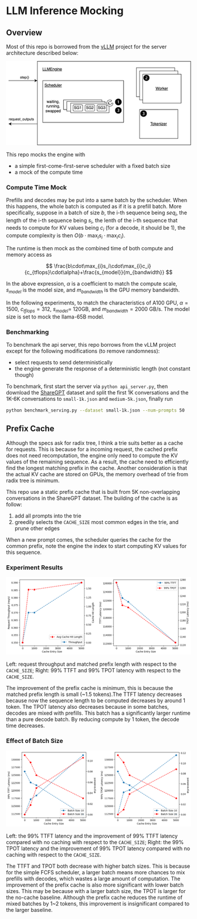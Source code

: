 # LLM Inference Mocking

## Overview

Most of this repo is borrowed from the [vLLM](https://github.com/vllm-project/vllm) project for the server architecture described below:

![image](./assets/vllm-arch.png)

This repo mocks the engine with

- a simple first-come-first-serve scheduler with a fixed batch size
- a mock of the compute time

### Compute Time Mock

Prefills and decodes may be put into a same batch by the scheduler. When this happens, the whole batch is computed as if it is a prefill batch. More specifically, suppose in a batch of size $b$, the i-th sequence being $seq_i$, the length of the i-th sequence being $s_i$, the lenth of the i-th sequence that needs to compute for KV values being $c_i$ (for a decode, it should be 1), the compute complexity is then $O(b\cdot\max_{i}s_i\cdot\max_{i}c_i)$.

The runtime is then mock as the combined time of both compute and memory access as

$$
\frac{b\cdot\max_{i}s_i\cdot\max_{i}c_i}{c_{tflops}\cdot\alpha}+\frac{s_{model}}{m_{bandwidth}}
$$

In the above expression, $\alpha$ is a coefficient to match the compute scale, $s_{model}$ is the model size, and $m_{bandwidth}$ is the GPU memory bandwidth.

In the following experiments, to match the characteristics of A100 GPU, $\alpha=1500$, $c_{tflops}=312$, $s_{model}=$ 120GB, and $m_{bandwidth}=2000$ GB/s. The model size is set to mock the llama-65B model.

### Benchmarking

To benchmark the api server, this repo borrows from the vLLM project except for the following modifications (to remove randomness):

- select requests to send deterministically
- the engine generate the response of a deterministic length (not constant though)

To benchmark, first start the server via `python api_server.py`, then download the [ShareGPT](https://huggingface.co/datasets/anon8231489123/ShareGPT_Vicuna_unfiltered/resolve/main/ShareGPT_V3_unfiltered_cleaned_split.json) dataset and split the first 1K conversations and the 1K-6K conversations to `small-1k.json` and `medium-5k.json`, finally run

```bash
python benchmark_serving.py --dataset small-1k.json --num-prompts 50
```

## Prefix Cache

Although the specs ask for radix tree, I think a trie suits better as a cache for requests. This is because for a incoming request, the cached prefix does not need recomputation, the engine only need to compute the KV values of the remaining sequence. As a result, the cache need to efficiently find the longest matching prefix in the cache. Another consideration is that the actual KV cache are stored on GPUs, the memory overhead of trie from radix tree is minimum.

This repo use a static prefix cache that is built from 5K non-overlapping conversations in the ShareGPT dataset. The building of the cache is as follow:

1. add all prompts into the trie
2. greedily selects the `CACHE_SIZE` most common edges in the trie, and prune other edges

When a new prompt comes, the scheduler queries the cache for the common prefix, note the engine the index to start computing KV values for this sequence.

### Experiment Results

![image](./assets/output.png)

Left: request throughput and matched prefix length with respect to the `CACHE_SIZE`; Right: 99% TTFT and 99% TPOT latency with respect to the `CACHE_SIZE`.

The improvement of the prefix cache is minimum, this is because the matched prefix length is small (~1.5 tokens).The TTFT latency decreases because now the sequence length to be computed decreases by around 1 token. The TPOT latency also decreases because in some batches, decodes are mixed with prefills. This batch has a significantly larger runtime than a pure decode batch. By reducing compute by 1 token, the decode time decreases.

### Effect of Batch Size

![image](./assets/batch.png)

Left: the 99% TTFT latency and the improvement of 99% TTFT latency compared with no caching with respect to the `CACHE_SIZE`; Right: the 99% TPOT latency and the improvement of 99% TPOT latency compared with no caching with respect to the `CACHE_SIZE`.

The TTFT and TPOT both decrease with higher batch sizes. This is because for the simple FCFS scheduler, a larger batch means more chances to mix prefills with decodes, which wastes a large amount of computation.
The improvement of the prefix cache is also more significant with lower batch sizes. This may be because with a larger batch size, the TPOT is larger for the no-cache baseline. Although the prefix cache reduces the runtime of mixed batches by 1~2 tokens, this improvement is insignificant compared to the larger baseline.